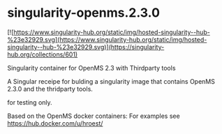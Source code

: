 # singularity-openms.2.3.0

[![https://www.singularity-hub.org/static/img/hosted-singularity--hub-%23e32929.svg](https://www.singularity-hub.org/static/img/hosted-singularity--hub-%23e32929.svg)](https://singularity-hub.org/collections/601)

Singularity container for OpenMS 2.3 with Thirdparty tools

A Singular receipe for bulding a singularity image that contains OpenMS 2.3.0 and the thridparty tools.

for testing only.




Based on the OpenMS docker containers:  For examples see
https://hub.docker.com/u/hroest/
